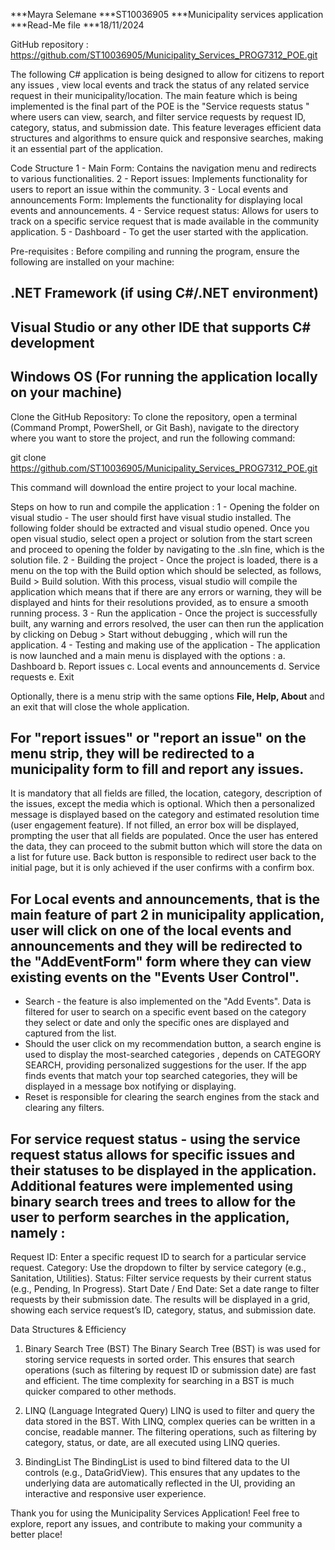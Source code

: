 ***Mayra Selemane
***ST10036905
***Municipality services application
***Read-Me file
***18/11/2024

GitHub repository : https://github.com/ST10036905/Municipality_Services_PROG7312_POE.git

The following C# application is being designed to allow for citizens to report any issues , view local events and track the status of any related service request in their municipality/location. The main feature which is being implemented is the final part of the POE is the "Service requests status " where users can view, search, and filter service requests by request ID, category, status, and submission date. This feature leverages efficient data structures and algorithms to ensure quick and responsive searches, making it an essential part of the application.

Code Structure
1 - Main Form: Contains the navigation menu and redirects to various functionalities.
2 - Report issues: Implements functionality for users to report an issue within the community.
3 - Local events and announcements Form: Implements the functionality for displaying local events and announcements.
4 - Service request status: Allows for users to track on a specific service request that is made available in the community application.
5 - Dashboard - To get the user started with the application.

Pre-requisites : 
Before compiling and running the program, ensure the following are installed on your machine:
## .NET Framework (if using C#/.NET environment)
## Visual Studio or any other IDE that supports C# development
## Windows OS (For running the application locally on your machine)

Clone the GitHub Repository:
To clone the repository, open a terminal (Command Prompt, PowerShell, or Git Bash), navigate to the directory where you want to store the project, and run the following command:

git clone https://github.com/ST10036905/Municipality_Services_PROG7312_POE.git

This command will download the entire project to your local machine.

Steps on how to run and compile the application :
1 - Opening the folder on visual studio - The user should first have visual studio installed. The following folder should be extracted and visual studio opened. Once you open visual studio, select open a project or solution from the start screen and proceed to opening the folder by navigating to the .sln fine, which is the solution file. 
2 - Building the project - Once the project is loaded, there is a menu on the top with the Build option which should be selected, as follows, Build > Build solution. With this process, visual studio will compile the application which means that if there are any errors or warning, they will be displayed and hints for their resolutions provided, as to ensure a smooth running process.
3 - Run the application - Once the project is successfully built, any warning and errors resolved, the user can then run the application by clicking on Debug > Start without debugging , which will run the application.
4 - Testing and making use of the application - The application is now launched and a main menu is displayed with the options :
a. Dashboard
b. Report issues
c. Local events and announcements
d. Service requests
e. Exit

Optionally, there is a menu strip with the same options **File, Help, About** and an exit that will close the whole application.
 
## For "report issues" or "report an issue" on the menu strip, they will be redirected to a municipality form to fill and report any issues. 
It is mandatory that all fields are filled, the location, category, description of the issues, except the media which is optional. Which then a personalized message is displayed based on the category and estimated resolution time (user engagement feature). If not filled, an error box will be displayed, prompting the user that all fields are populated. 
Once the user has entered the data, they can proceed to the submit button which will store the data on a list for future use. Back button is responsible to redirect user back to the initial page, but it is only achieved if the user confirms with a confirm box. 

## For Local events and announcements, that is the main feature of part 2 in municipality application, user will click on one of the local events and announcements and they will be redirected to the "AddEventForm" form where they can view existing events on the "Events User Control".
 - Search - the feature is also implemented on the "Add Events". Data is filtered for user to search on a specific event based on the category they select or date and only the specific ones are displayed and captured from the list. 
- Should the user click on my recommendation button, a search engine is used to display the most-searched categories , depends on CATEGORY SEARCH, providing personalized suggestions for the user. If the app finds events that match your top searched categories, they will be displayed in a message box notifying or displaying.
- Reset is responsible for clearing the search engines from the stack and clearing any filters.

## For service request status - using the service request status allows for specific issues and their statuses to be displayed in the application. Additional features were implemented using binary search trees and trees to allow for the user to perform searches in the application, namely :
Request ID: Enter a specific request ID to search for a particular service request.
Category: Use the dropdown to filter by service category (e.g., Sanitation, Utilities).
Status: Filter service requests by their current status (e.g., Pending, In Progress).
Start Date / End Date: Set a date range to filter requests by their submission date.
The results will be displayed in a grid, showing each service request’s ID, category, status, and submission date.

Data Structures & Efficiency
1. Binary Search Tree (BST)
The Binary Search Tree (BST) is was used for storing service requests in sorted order. This ensures that search operations (such as filtering by request ID or submission date) are fast and efficient. The time complexity for searching in a BST is much quicker compared to other methods.

2. LINQ (Language Integrated Query)
LINQ is used to filter and query the data stored in the BST. With LINQ, complex queries can be written in a concise, readable manner. The filtering operations, such as filtering by category, status, or date, are all executed using LINQ queries.

3. BindingList<T>
The BindingList<T> is used to bind filtered data to the UI controls (e.g., DataGridView). This ensures that any updates to the underlying data are automatically reflected in the UI, providing an interactive and responsive user experience.

Thank you for using the Municipality Services Application!
Feel free to explore, report any issues, and contribute to making your community a better place!


